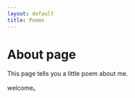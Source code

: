 ```yaml
---
layout: default
title: Poems
---
```

# About page

This page tells you a little poem about me.

welcome。